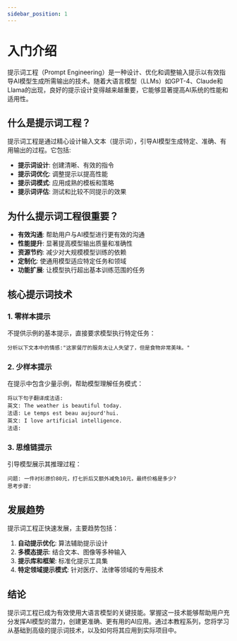 ```yaml
---
sidebar_position: 1
---
```


# 入门介绍

提示词工程（Prompt Engineering）是一种设计、优化和调整输入提示以有效指导AI模型生成所需输出的技术。随着大语言模型（LLMs）如GPT-4、Claude和Llama的出现，良好的提示设计变得越来越重要，它能够显著提高AI系统的性能和适用性。

## 什么是提示词工程？

提示词工程是通过精心设计输入文本（提示词），引导AI模型生成特定、准确、有用输出的过程。它包括:

- **提示词设计**: 创建清晰、有效的指令
- **提示词优化**: 调整提示以提高性能
- **提示词模式**: 应用成熟的模板和策略
- **提示词评估**: 测试和比较不同提示的效果

## 为什么提示词工程很重要？

- **有效沟通**: 帮助用户与AI模型进行更有效的沟通
- **性能提升**: 显著提高模型输出质量和准确性
- **资源节约**: 减少对大规模模型训练的依赖
- **定制化**: 使通用模型适应特定任务和领域
- **功能扩展**: 让模型执行超出基本训练范围的任务

## 核心提示词技术

### 1. 零样本提示

不提供示例的基本提示，直接要求模型执行特定任务：

```
分析以下文本中的情感:"这家餐厅的服务太让人失望了，但是食物非常美味。"
```

### 2. 少样本提示

在提示中包含少量示例，帮助模型理解任务模式：

```
将以下句子翻译成法语:
英文: The weather is beautiful today.
法语: Le temps est beau aujourd'hui.
英文: I love artificial intelligence.
法语: 
```

### 3. 思维链提示

引导模型展示其推理过程：

```
问题: 一件衬衫原价80元，打七折后又额外减免10元，最终价格是多少?
思考步骤:
```

## 发展趋势

提示词工程正快速发展，主要趋势包括：

1. **自动提示优化**: 算法辅助提示设计
2. **多模态提示**: 结合文本、图像等多种输入
3. **提示库和框架**: 标准化提示工具集
4. **特定领域提示模式**: 针对医疗、法律等领域的专用技术

## 结论

提示词工程已成为有效使用大语言模型的关键技能。掌握这一技术能够帮助用户充分发挥AI模型的潜力，创建更准确、更有用的AI应用。通过本教程系列，您将学习从基础到高级的提示词技术，以及如何将其应用到实际项目中。 